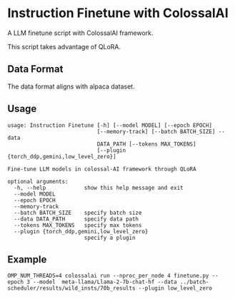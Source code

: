 # Instruction Finetune with ColossalAI

A LLM finetune script with ColossalAI framework.

This script takes advantage of QLoRA.


## Data Format

The data format aligns with alpaca dataset.

## Usage

```shell
usage: Instruction Finetune [-h] [--model MODEL] [--epoch EPOCH]
                            [--memory-track] [--batch BATCH_SIZE] --data
                            DATA_PATH [--tokens MAX_TOKENS]
                            [--plugin {torch_ddp,gemini,low_level_zero}]

Fine-tune LLM models in colossal-AI framework through QLoRA

optional arguments:
  -h, --help            show this help message and exit
  --model MODEL
  --epoch EPOCH
  --memory-track
  --batch BATCH_SIZE    specify batch size
  --data DATA_PATH      specify data path
  --tokens MAX_TOKENS   specify max tokens
  --plugin {torch_ddp,gemini,low_level_zero}
                        specify a plugin
```

## Example

```shell
OMP_NUM_THREADS=4 colossalai run --nproc_per_node 4 finetune.py --epoch 3 --model  meta-llama/Llama-2-7b-chat-hf --data ../batch-scheduler/results/wild_insts/70b_results --plugin low_level_zero
```
